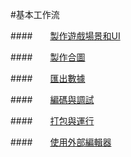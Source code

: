 #基本工作流

####&emsp;&emsp;[製作遊戲場景和UI](../SceneAndLayer/tw.md)

####&emsp;&emsp;[製作合圖](../SpriteSheet/tw.md) 

####&emsp;&emsp;[匯出數據](../Publish/tw.md) 

####&emsp;&emsp;[編碼與調試](../CodeAndDebug/tw.md) 

####&emsp;&emsp;[打包與運行](../PackageAndRun/tw.md) 

####&emsp;&emsp;[使用外部編輯器](../ExternalEditor/tw.md) 
